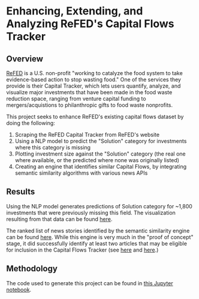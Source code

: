 # Enhancing, Extending, and Analyzing ReFED's Capital Flows Tracker

## Overview 
[ReFED](https://www.refed.org/) is a U.S. non-profit "working to catalyze the food system to take evidence-based action to stop wasting food." One of the services they provide is their Capital Tracker, which lets users quantify, analyze, and visualize major investments that have been made in the food waste reduction space, ranging from venture capital funding to mergers/acquistions to philanthropic gifts to food waste nonprofits.

This project seeks to enhance ReFED's existing capital flows dataset by doing the following: 
1. Scraping the ReFED Capital Tracker from ReFED's website
2. Using a NLP model to predict the "Solution" category for investments where this category is missing
3. Plotting investment size against the "Solution" category (the real one where available, or the predicted where none was originally listed)
4. Creating an engine that identifies similar Capital Flows, by integrating semantic similarity algorithms with various news APIs

## Results
Using the NLP model generates predictions of Solution category for ~1,800 investments that were previously missing this field. The visualization resulting from that data can be found [here](https://jakejsmith.github.io/refed_capital_tracker.html). 

The ranked list of news stories identified by the semantic similarity engine can be found [here](https://github.com/jakejsmith/ReFED-capital/blob/main/scores.csv). While this engine is very much in the "proof of concept" stage, it did successfully identify at least two articles that may be eligible for inclusion in the Capital Flows Tracker (see [here](https://financialpost.com/globe-newswire/media-advisory-papa-johns-canada-to-present-73411-donation-to-second-harvest) and [here](https://www.prnewswire.com/news-releases/mazda-foundation-usa-inc-awards-grants-to-focus-on-hunger-relief-stem-and-workforce-development-in-underserved-communities-across-the-us-302385679.html).)

## Methodology
The code used to generate this project can be found in [this Jupyter notebook](https://github.com/jakejsmith/ReFED-capital/blob/main/ReFED%20Final.ipynb).
